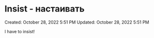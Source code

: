 # Insist - настаивать

Created: October 28, 2022 5:51 PM
Updated: October 28, 2022 5:51 PM

I have to insist!